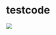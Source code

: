 # testcode
<a href="https://codeclimate.com/repos/5577d6fee30ba0286201e51b/feed"><img src="https://codeclimate.com/repos/5577d6fee30ba0286201e51b/badges/306cb8535de9e6628ce7/gpa.svg" /></a>
